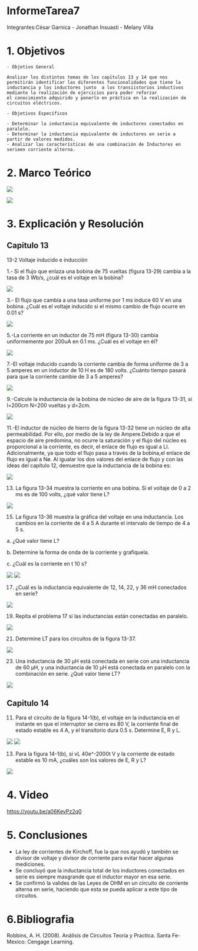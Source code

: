 # InformeTarea7

Integrantes:César Garnica  -  Jonathan Insuasti -  Melany Villa 

# 1. Objetivos
    - Objetivo General
     
    Analizar los distintos temas de los capítulos 13 y 14 que nos permitirán identificar las diferentes funcionalidades que tiene la
    inductancia y los inductores junto  a los transiistorios inductivos  mediante la realización de ejercicios para poder reforzar 
    el conocimiento adquirido y ponerlo en práctica en la realización de circuitos eléctricos. 
            
    - Objetivos Específicos  
    
    - Determinar la inductancia equivalente de inductores conectados en paralelo.
    - Determinar la inductancia equivalente de inductores en serie a partir de valores medidos.
    - Analizar las características de una combinación de Inductores en serieen corriente alterna.
     
     
# 2. Marco Teórico

![](https://github.com/mjvilla1/ImagenesInforme7/blob/main/Inductancia.PNG)

![](https://github.com/mjvilla1/ImagenesInforme7/blob/main/Inductores.png)

# 3. Explicación y Resolución

## Capitulo 13

13-2 Voltaje inducido e inducción

1.- Si el flujo que enlaza una bobina de 75 vueltas (figura 13-29) cambia a la tasa de 3 Wb/s, ¿cuál es el voltaje en la bobina?

![](https://github.com/mjvilla1/ImagenesInforme7/blob/main/EJERCICIO%2013.1.PNG)

3.- El flujo que cambia a una tasa uniforme por 1 ms induce 60 V en una bobina. ¿Cuál es el voltaje inducido si el mismo cambio de flujo ocurre en 0.01 s?

![](https://github.com/mjvilla1/ImagenesInforme7/blob/main/Ejercicio%2013.3.PNG)

5.-La corriente en un inductor de 75 mH (figura 13-30) cambia uniformemente por 200uA en 0.1 ms. ¿Cuál es el voltaje en él?

![](https://github.com/mjvilla1/ImagenesInforme7/blob/main/Ejercicio%2013.5.PNG)

7.-El voltaje inducido cuando la corriente cambia de forma uniforme de 3 a 5 amperes en un inductor de 10 H es de 180 volts. ¿Cuánto tiempo pasará para que la corriente cambie de 3 a 5 amperes?

![](https://github.com/mjvilla1/ImagenesInforme7/blob/main/Ejercicio%2013.7.PNG)

9.-Calcule la inductancia de la bobina de núcleo de aire de la figura 13-31, si l=200cm N=200 vueltas y d=2cm.

![](https://github.com/mjvilla1/ImagenesInforme7/blob/main/Ejercicio%2013.9.PNG)

11.-El inductor de núcleo de hierro de la figura 13-32 tiene un núcleo de alta permeabilidad. Por ello, por medio de la ley de Ampere.Debido a que el espacio de aire predomina, no ocurre la saturación y el flujo del núcleo es proporcional a la corriente, es decir, el enlace de flujo es igual a LI. Adicionalmente, ya que todo el flujo pasa a través de la bobina,el enlace de flujo es igual a Nø. Al igualar los dos valores del enlace de flujo y con las ideas del capítulo 12, demuestre que la inductancia de la bobina es:

![](https://github.com/mjvilla1/ImagenesInforme7/blob/main/Ejercicio%2013.11.PNG)

13. La figura 13-34 muestra la corriente en una bobina. Si el voltaje de 0 a 2 ms
es de 100 volts, ¿qué valor tiene L?

![](https://github.com/mjvilla1/ImagenesInforme7/blob/main/Ejercicio%2013.13.PNG)

15. La figura 13-36 muestra la gráfica del voltaje en una inductancia. Los cambios en la corriente de 4 a 5 A durante el intervalo de tiempo de 4 a 5 s.

a. ¿Qué valor tiene L?

b. Determine la forma de onda de la corriente y grafíquela.

c. ¿Cuál es la corriente en t  10 s?

![](https://github.com/mjvilla1/ImagenesInforme7/blob/main/Ejercicio%2013.15.1.PNG)
![](https://github.com/mjvilla1/ImagenesInforme7/blob/main/Ejercicio%2013.15.2.PNG)

17. ¿Cuál es la inductancia equivalente de 12, 14, 22, y 36 mH conectados en
serie?

![](https://github.com/mjvilla1/ImagenesInforme7/blob/main/Ejercicio%2013.17.PNG)

19. Repita el problema 17 si las inductancias están conectadas en paralelo.

![](https://github.com/mjvilla1/ImagenesInforme7/blob/main/Ejercicio%2013.19.PNG)

21. Determine LT para los circuitos de la figura 13-37.

![](https://github.com/mjvilla1/ImagenesInforme7/blob/main/Ejercicio%2013.21.PNG)

23. Una inductancia de 30 μH está conectada en serie con una inductancia de 60
μH, y una inductancia de 10 μH está conectada en paralelo con la combinación en serie. ¿Qué valor tiene LT?

![](https://github.com/mjvilla1/ImagenesInforme7/blob/main/Ejercicio%2013.23.PNG)

## Capitulo 14

11. Para el circuito de la figura 14-1(b), el voltaje en la inductancia en el instante
en que el interruptor se cierra es 80 V, la corriente final de estado estable es
4 A, y el transitorio dura 0.5 s. Determine E, R y L.

![](https://github.com/mjvilla1/ImagenesInforme7/blob/main/Ejercicio%2014.11.PNG)
![](https://github.com/mjvilla1/ImagenesInforme7/blob/main/Ejercicio%2014.11.1.PNG)

13. Para la figura 14-1(b), si vL  40e^-2000t V y la corriente de estado estable es
10 mA, ¿cuáles son los valores de E, R y L?

![](https://github.com/mjvilla1/ImagenesInforme7/blob/main/Ejercicio%2014.13.PNG)

# 4. Video

https://youtu.be/a06KevPz2q0

# 5. Conclusiones

- La ley de corrientes de Kirchoff, fue la que nos ayudó y también se divisor de voltaje y divisor de corriente
para evitar hacer algunas mediciones.
- Se concluyó que la inductancia total de los inductores conectados en serie es siempre masgrande que el inductor mayor 
en esa serie.
- Se confirmó la valides de las Leyes de OHM en un circuito de corriente alterna en serie, haciendo que esta se pueda aplicar
 a este tipo de circuitos.

# 6.Bibliografia 

Robbins, A. H. (2008). Análisis de Circuitos Teoria y Practica. Santa Fe-Mexico: Cengage Learning.
